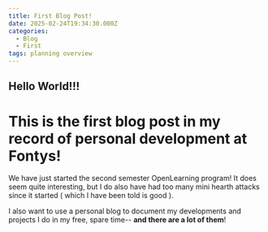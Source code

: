 ```yaml
---
title: First Blog Post!
date: 2025-02-24T19:34:30.000Z
categories:
  - Blog
  - First
tags: planning overview
---
```


## Hello World!!!

# This is the first blog post in my record of personal development at Fontys!

We have just started the second semester OpenLearning program! It does seem quite interesting, but I do also have had too many mini hearth attacks since it started ( which I have been told is good ).

I also want to use a personal blog to document my developments and projects I do in my free, spare time-- **and there are a lot of them**!